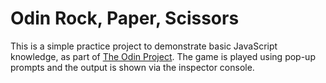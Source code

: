 # Odin Rock, Paper, Scissors

This is a simple practice project to demonstrate basic JavaScript knowledge, as part of [The Odin Project](https://www.theodinproject.com/lessons/foundations-rock-paper-scissors). The game is played using pop-up prompts and the output is shown via the inspector console.
